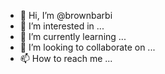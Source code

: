 - 👋 Hi, I’m @brownbarbi
- 👀 I’m interested in ...
- 🌱 I’m currently learning ...
- 💞️ I’m looking to collaborate on ...
- 📫 How to reach me ...

<!---
brownbarbi/brownbarbi is a ✨ special ✨ repository because its `README.md` (this file) appears on your GitHub profile.
You can click the Preview link to take a look at your changes.
--->
